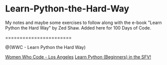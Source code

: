 # Learn-Python-the-Hard-Way
My notes and maybe some exercises to follow along with the e-book "Learn Python the Hard Way" by Zed Shaw.  Added here for 100 Days of Code.

=======================

@(WWC - Learn Python the Hard Way) 

[Women Who Code - Los Angeles](https://www.womenwhocode.com/la)
[Learn Python (Beginners) in the SFV!](https://www.meetup.com/Women-Who-Code-LA/events/235739624/)


